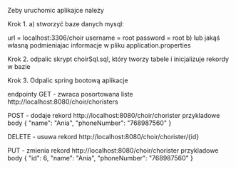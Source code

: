Zeby uruchomic aplikajce należy

Krok 1.
a)
stworzyć baze danych mysql:

url = localhost:3306/choir
username = root
password = root
b)
lub jakąś własną podmieniajac informacje w pliku application.properties

Krok 2.
odpalic skrypt choirSql.sql, który tworzy tabele i inicjalizuje rekordy w bazie

Krok 3.
Odpalic spring bootową aplikacje


endpointy
GET - zwraca posortowana liste 
http://localhost:8080/choir/choristers

POST - dodaje rekord
http://localhost:8080/choir/chorister
przykladowe body
    {
        "name": "Ania",
        "phoneNumber": "768987560"
    }

DELETE - usuwa rekord
http://localhost:8080/choir/chorister/{id}

PUT - zmienia rekord
http://localhost:8080/choir/chorister
przykladowe body
    {
        "id": 6,
        "name": "Ania",
        "phoneNumber": "768987560"
    }
